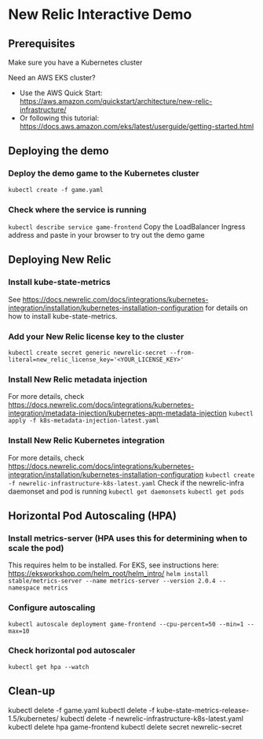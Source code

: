 # New Relic Interactive Demo

## Prerequisites
Make sure you have a Kubernetes cluster

Need an AWS EKS cluster?
* Use the AWS Quick Start: https://aws.amazon.com/quickstart/architecture/new-relic-infrastructure/
* Or following this tutorial: https://docs.aws.amazon.com/eks/latest/userguide/getting-started.html

## Deploying the demo
### Deploy the demo game to the Kubernetes cluster
`kubectl create -f game.yaml`

### Check where the service is running
`kubectl describe service game-frontend`
Copy the LoadBalancer Ingress address and paste in your browser to try out the demo game

## Deploying New Relic
### Install kube-state-metrics
See https://docs.newrelic.com/docs/integrations/kubernetes-integration/installation/kubernetes-installation-configuration for details on how to install kube-state-metrics.

### Add your New Relic license key to the cluster
`kubectl create secret generic newrelic-secret --from-literal=new_relic_license_key='<YOUR_LICENSE_KEY>'`

### Install New Relic metadata injection
For more details, check https://docs.newrelic.com/docs/integrations/kubernetes-integration/metadata-injection/kubernetes-apm-metadata-injection
`kubectl apply -f k8s-metadata-injection-latest.yaml`

### Install New Relic Kubernetes integration
For more details, check https://docs.newrelic.com/docs/integrations/kubernetes-integration/installation/kubernetes-installation-configuration
`kubectl create -f newrelic-infrastructure-k8s-latest.yaml`
Check if the newrelic-infra daemonset and pod is running
`kubectl get daemonsets`
`kubectl get pods`


## Horizontal Pod Autoscaling (HPA)
### Install metrics-server (HPA uses this for determining when to scale the pod)
This requires helm to be installed. For EKS, see instructions here: https://eksworkshop.com/helm_root/helm_intro/
`helm install stable/metrics-server --name metrics-server --version 2.0.4 --namespace metrics`

### Configure autoscaling
`kubectl autoscale deployment game-frontend --cpu-percent=50 --min=1 --max=10`

### Check horizontal pod autoscaler
`kubectl get hpa --watch`


## Clean-up
kubectl delete -f game.yaml
kubectl delete -f kube-state-metrics-release-1.5/kubernetes/
kubectl delete -f newrelic-infrastructure-k8s-latest.yaml
kubectl delete hpa game-frontend
kubectl delete secret newrelic-secret


